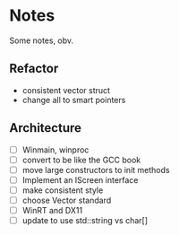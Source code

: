# Notes

Some notes, obv.

## Refactor

- consistent vector struct
- change all to smart pointers


## Architecture
- [ ] Winmain, winproc
- [ ] convert to be like the GCC book
- [ ] move large constructors to init methods
- [ ] Implement an IScreen interface
- [ ] make consistent style
- [ ] choose Vector standard
- [ ] WinRT and DX11
- [ ] update to use std::string vs char[]